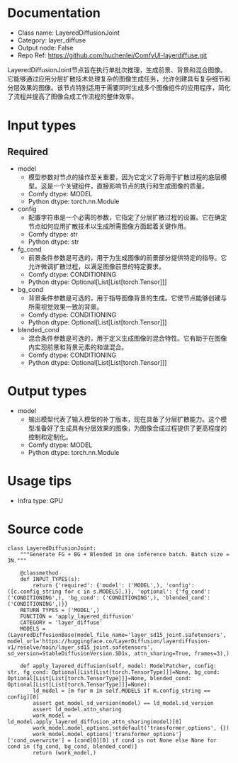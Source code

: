 # Documentation
- Class name: LayeredDiffusionJoint
- Category: layer_diffuse
- Output node: False
- Repo Ref: https://github.com/huchenlei/ComfyUI-layerdiffuse.git

LayeredDiffusionJoint节点旨在执行单批次推理，生成前景、背景和混合图像。它能够通过应用分层扩散技术处理复杂的图像生成任务，允许创建具有复杂细节和分层效果的图像。该节点特别适用于需要同时生成多个图像组件的应用程序，简化了流程并提高了图像合成工作流程的整体效率。

# Input types
## Required
- model
    - 模型参数对节点的操作至关重要，因为它定义了将用于扩散过程的底层模型。这是一个关键组件，直接影响节点的执行和生成图像的质量。
    - Comfy dtype: MODEL
    - Python dtype: torch.nn.Module
- config
    - 配置字符串是一个必需的参数，它指定了分层扩散过程的设置。它在确定节点如何应用扩散技术以生成所需图像方面起着关键作用。
    - Comfy dtype: str
    - Python dtype: str
- fg_cond
    - 前景条件参数是可选的，用于为生成图像的前景部分提供特定的指导。它允许微调扩散过程，以满足图像前景的特定要求。
    - Comfy dtype: CONDITIONING
    - Python dtype: Optional[List[List[torch.Tensor]]]
- bg_cond
    - 背景条件参数是可选的，用于指导图像背景的生成。它使节点能够创建与所需视觉效果一致的背景。
    - Comfy dtype: CONDITIONING
    - Python dtype: Optional[List[List[torch.Tensor]]]
- blended_cond
    - 混合条件参数是可选的，用于定义生成图像的混合特性。它有助于在图像内实现前景和背景元素的和谐混合。
    - Comfy dtype: CONDITIONING
    - Python dtype: Optional[List[List[torch.Tensor]]]

# Output types
- model
    - 输出模型代表了输入模型的补丁版本，现在具备了分层扩散能力。这个模型准备好了生成具有分层效果的图像，为图像合成过程提供了更高程度的控制和定制化。
    - Comfy dtype: MODEL
    - Python dtype: torch.nn.Module

# Usage tips
- Infra type: GPU

# Source code
```
class LayeredDiffusionJoint:
    """Generate FG + BG + Blended in one inference batch. Batch size = 3N."""

    @classmethod
    def INPUT_TYPES(s):
        return {'required': {'model': ('MODEL',), 'config': ([c.config_string for c in s.MODELS],)}, 'optional': {'fg_cond': ('CONDITIONING',), 'bg_cond': ('CONDITIONING',), 'blended_cond': ('CONDITIONING',)}}
    RETURN_TYPES = ('MODEL',)
    FUNCTION = 'apply_layered_diffusion'
    CATEGORY = 'layer_diffuse'
    MODELS = (LayeredDiffusionBase(model_file_name='layer_sd15_joint.safetensors', model_url='https://huggingface.co/LayerDiffusion/layerdiffusion-v1/resolve/main/layer_sd15_joint.safetensors', sd_version=StableDiffusionVersion.SD1x, attn_sharing=True, frames=3),)

    def apply_layered_diffusion(self, model: ModelPatcher, config: str, fg_cond: Optional[List[List[torch.TensorType]]]=None, bg_cond: Optional[List[List[torch.TensorType]]]=None, blended_cond: Optional[List[List[torch.TensorType]]]=None):
        ld_model = [m for m in self.MODELS if m.config_string == config][0]
        assert get_model_sd_version(model) == ld_model.sd_version
        assert ld_model.attn_sharing
        work_model = ld_model.apply_layered_diffusion_attn_sharing(model)[0]
        work_model.model_options.setdefault('transformer_options', {})
        work_model.model_options['transformer_options']['cond_overwrite'] = [cond[0][0] if cond is not None else None for cond in (fg_cond, bg_cond, blended_cond)]
        return (work_model,)
```
